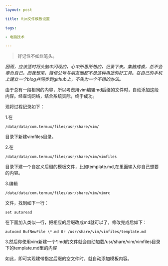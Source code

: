 ```yaml
---
layout: post

title: Vim文件模板设置

tags:

- 电脑技术

---
```


> 好记性不如烂笔头。

*因而，应该适时将头脑中闪现的，心中所思所想的，记录下来。集腋成裘，总不会辜负自己。而我想来，微信公号与朋友圈都不是这种用途的好工具。在自己的手机上建立一个blog并同步到github上，不失为一个不错的办法。*

由于总有一段相同的内容，所以考虑用vim编辑md后缀的文件时，自动添加这段内容。经查询网络，结合系统实际，终于成功。

现将过程记录如下：

1.在
```
/data/data/com.termux/files/usr/share/vim/
```
目录下新建vimfiles目录。

2.在
```
/data/data/com.termux/files/usr/share/vim/vimfiles
```
目录下建一个自定义后缀的模板文件，比如template.md,在里面输入你自己想要的内容。

3.编辑
```
/data/data/com.termux/files/usr/share/vim/vimrc
```
文件，找到如下一行：

```
set autoread
```

在下面加入类似一行，把相应的后缀改成md就可以了，修改完成后如下：

```
autocmd BufNewFile \*.md 0r /usr/share/vim/vimfiles/template.md
```

3.然后你使用vim新建一个\*.md的文件就会自动加载/usr/share/vim/vimfiles目录下的template.md里的内容

如此，即可实现建带指定后缀的空文件时，就自动添加模板内容。

